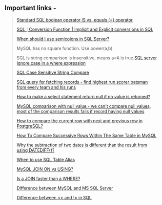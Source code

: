 ## Important links -

> [Standard SQL boolean operator IS vs. equals (=)  operator](https://stackoverflow.com/questions/9822154/standard-sql-boolean-operator-is-vs-equals-operator)
> 
> [SQL | Conversion Function | Implicit and Explicit conversions in SQL](https://www.geeksforgeeks.org/sql-conversion-function/)
> 
> [When   should I use semicolons in SQL Server?](https://stackoverflow.com/questions/710683/when-should-i-use-semicolons-in-sql-server)
>
> MySQL has no square function. Use power(a,b).
>
> SQL is string comparison is insensitive, means a=A is true.[SQL server ignore case in a where expression](https://stackoverflow.com/questions/1224364/sql-server-ignore-case-in-a-where-expression)
>
> [SQL Case Sensitive String Compare](https://stackoverflow.com/questions/3969059/sql-case-sensitive-string-compare)
>
> [SQL query for fetching records - find highest run scorer batsman from every team and his runs](https://chat.openai.com/share/b471c8ff-0bc0-47b7-b0d3-7eb7888ce1cf)
>
>[How to make a select statement return null if no value is returned?](https://stackoverflow.com/questions/31879407/how-to-make-a-select-statement-return-null-if-no-value-is-returned)
>
>[MySQL comparison with null value - we can't compare null values, most of the comparison results fails if record having null values](https://stackoverflow.com/questions/9608639/mysql-comparison-with-null-value)
>
>[How to compare the current row with next and previous row in PostgreSQL?](https://stackoverflow.com/questions/7974866/how-to-compare-the-current-row-with-next-and-previous-row-in-postgresql)
>
>[How To Compare Successive Rows Within The Same Table in MySQL](https://www.mysqltutorial.org/mysql-tips/mysql-compare-calculate-difference-successive-rows/)
>
>[Why the subtraction of two dates is different than the result from using DATEDIFF()?](https://stackoverflow.com/questions/75562389/why-the-subtraction-of-two-dates-is-different-than-the-result-from-using-datedif)
>
>[When to use SQL Table Alias](https://stackoverflow.com/questions/198196/when-to-use-sql-table-alias)
>
>[MySQL JOIN ON vs USING?](https://stackoverflow.com/questions/11366006/mysql-join-on-vs-using)
 >
 >[Is a JOIN faster than a WHERE?](https://stackoverflow.com/questions/1129923/is-a-join-faster-than-a-where)
>
>[Difference between MySQL and MS SQL Server](https://www.geeksforgeeks.org/difference-between-mysql-and-ms-sql-server/#article-meta-div)
>
>[Difference between <> and != in SQL](https://stackoverflow.com/questions/5856439/difference-between-and-in-sql)
>

